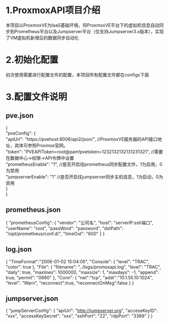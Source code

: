 # 1.ProxmoxAPI项目介绍
本项目以ProxmoxVE为IaaS基础环境，将ProxmoxVE平台下的虚拟机信息自动同步到Prometheus平台以及Jumpserver平台（仅支持Jumpserver3.x版本），实现了VM虚拟机新增后的数据同步自动化

# 2.初始化配置
初次使用需要进行配置文件的配置，本项目所有配置文件都在configs下面

# 3.配置文件说明
## pve.json
{ <br>
  "pveConfig": {<br>
    "apiUrl": "https://pvehost:8006/api2/json/",                       //ProxmoxVE服务器的API接口地址，具体可参照Proxmox官网。<br>
    "token": "PVEAPIToken=root@pam!pvetoken=1232132132131231321",      //需要在数据中心->权限->API令牌中设置<br>
    "prometheusEnable": "1",                                           //是否开启往prometheus同步配置文件，1为启用，0为禁用<br>
    "jumpserverEnable": "1"                                            //是否开启往jumpserver同步主机信息，1为启动，0为禁用<br>
  }<br>
}<br>

## prometheus.json
{
  "prometheusConfig": {
    "vendor": "公司名",
    "host": "serverIP:ssh端口",
    "userName": "root",
    "passWord": "password",
    "dstPath": "/opt/prometheus/conf.d/",
    "timeOut": "600"
  }
}

## log.json
{
  "TimeFormat":"2006-01-02 15:04:05",
  "Console": {
    "level": "TRAC",
    "color": true
  },
  "File": {
    "filename": "../logs/promoxapi.log",
    "level": "TRAC",
    "daily": true,
    "maxlines": 1000000,
    "maxsize": 1,
    "maxdays": -1,
    "append": true,
    "permit": "0660"
  },
  "Conn": {
    "net":"tcp",
    "addr":"10.1.55.10:1024",
    "level": "Warn",
    "reconnect":true,
    "reconnectOnMsg":false
  }
}

## jumpserver.json
{
  "jumpServerConfig": {
    "apiUrl": "http://jumpserver.org",
    "accessKeyID": "xxx",
    "accessKeySecret": "xxx",
    "sshPort": "22",
    "rdpPort": "3389"
  }
}
